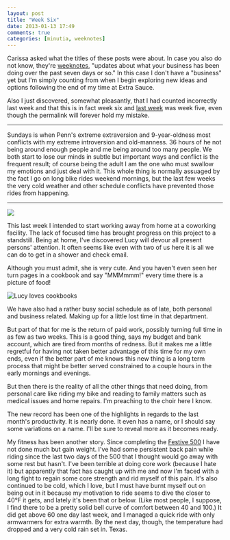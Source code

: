 ```yaml
---
layout: post
title: "Week Six"
date: 2013-01-13 17:49
comments: true
categories: [minutia, weeknotes]
---
```


Carissa asked what the titles of these posts were about. In case you also do not know, they're [weeknotes](http://weeknotes.com/), "updates about what your business has been doing over the past seven days or so." In this case I don't have a "business" yet but I'm simply counting from when I begin exploring new ideas and options following the end of my time at Extra Sauce.

Also I just discovered, somewhat pleasantly, that I had counted incorrectly last week and that this is in fact week six and [last week](http://blog.danielsjourney.com/2013/01/05/week-six/) was week five, even though the permalink will forever hold my mistake.

---

Sundays is when Penn's extreme extraversion and 9-year-oldness most conflicts with my extreme introversion and old-manness. 36 hours of he not being around enough people and me being around too many people. We both start to lose our minds in subtle but important ways and conflict is the frequent result; of course being the adult I am the one who must swallow my emotions and just deal with it. This whole thing is normally assuaged by the fact I go on long bike rides weekend mornings, but the last few weeks the very cold weather and other schedule conflicts have prevented those rides from happening. 

---

<a href="http://www.smbc-comics.com/index.php?db=comics&id=2854"><img src="http://www.smbc-comics.com/comics/20130113.gif"></a>

This last week I intended to start working away from home at a coworking facility. The lack of focused time has brought progress on this project to a standstill. Being at home, I've discovered Lucy will devour all present persons' attention. It often seems like even with two of us here it is all we can do to get in a shower and check email. 

Although you must admit, she is very cute. And you haven't even seen her turn pages in a cookbook and say "MMMmmm!" every time there is a picture of food!

![Lucy loves cookbooks](http://farm9.staticflickr.com/8325/8361171269_2927a048e8.jpg)

We have also had a rather busy social schedule as of late, both personal and business related. Making up for a little lost time in that department. 

But part of that for me is the return of paid work, possibly turning full time in as few as two weeks. This is a good thing, says my budget and bank account, which are tired from months of redness. But it makes me a little regretful for having not taken better advantage of this time for my own ends, even if the better part of me knows this new thing is a long term process that might be better served constrained to a couple hours in the early mornings and evenings. 

But then there is the reality of all the other things that need doing, from personal care like riding my bike and reading to family matters such as medical issues and home repairs. I'm preaching to the choir here I know. 

The new record has been one of the highlights in regards to the last month's productivity. It is nearly done. It even has a name, or I should say some variations on a name. I'll be sure to reveal more as it becomes ready. 

My fitness has been another story. Since completing the [Festive 500](http://blog.danielsjourney.com/2012/12/31/the-2012-festive-500/) I have not done much but gain weight. I've had some persistent back pain while riding since the last two days of the 500 that I thought would go away with some rest but hasn't. I've been terrible at doing core work (because I hate it) but apparently that fact has caught up with me and now I'm faced with a long fight to regain some core strength and rid myself of this pain. It's also continued to be cold, which I love, but I must have burnt myself out on being out in it because my motivation to ride seems to dive the closer to 40°F it gets, and lately it's been that or below. (Like most people, I suppose, I find there to be a pretty solid bell curve of comfort between 40 and 100.) It did get above 60 one day last week, and I managed a quick ride with only armwarmers for extra warmth. By the next day, though, the temperature had dropped and a very cold rain set in. Texas.